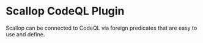 # Scallop CodeQL Plugin

Scallop can be connected to CodeQL via foreign predicates that are easy to use and define.
